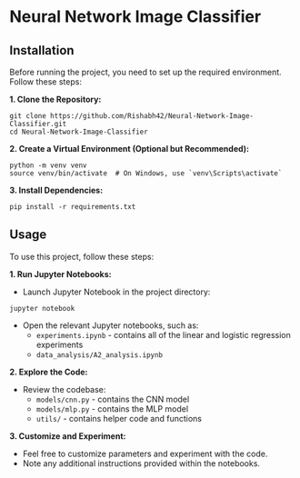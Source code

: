 # Neural Network Image Classifier

## Installation
Before running the project, you need to set up the required environment. Follow these steps:

**1. Clone the Repository:**
```
git clone https://github.com/Rishabh42/Neural-Network-Image-Classifier.git
cd Neural-Network-Image-Classifier
```
**2. Create a Virtual Environment (Optional but Recommended):**
```
python -m venv venv
source venv/bin/activate  # On Windows, use `venv\Scripts\activate`
```
**3. Install Dependencies:**
```
pip install -r requirements.txt
```

## Usage
To use this project, follow these steps:

**1. Run Jupyter Notebooks:**
* Launch Jupyter Notebook in the project directory:
```
jupyter notebook
```
* Open the relevant Jupyter notebooks, such as:
  - `experiments.ipynb` - contains all of the linear and logistic regression experiments
  - `data_analysis/A2_analysis.ipynb`
  
**2. Explore the Code:**
* Review the codebase:
  - `models/cnn.py` - contains the CNN model
  - `models/mlp.py` - contains the MLP model
  - `utils/` - contains helper code and functions
 
**3. Customize and Experiment:**
* Feel free to customize parameters and experiment with the code.
* Note any additional instructions provided within the notebooks.

